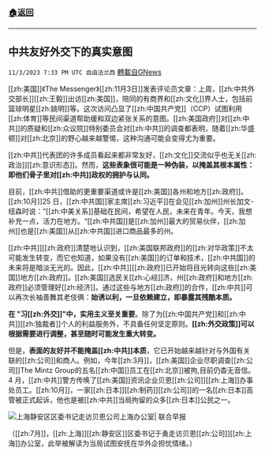 ###  [:house:返回](README.md)
---


## 中共友好外交下的真实意图
`11/3/2023 7:33 PM UTC 自由法兰西` [轉載自GNews](https://gnews.org/articles/1918849)

[[zh:美国]]《The Messenger》[[zh:11月3日]]发表评论员文章：上周，[[zh:中共外交部长]][[zh:王毅]]出访[[zh:美国]]，陪同的有商界和[[zh:文化]]界人士，包括前篮球明星[[zh:姚明]]等。这次访问凸显了[[zh:中国共产党]]（CCP）试图利用[[zh:体育]]等民间渠道帮助缓和双边紧张关系的意图。[[zh:美国政府]]对[[zh:中共]]的质疑和[[zh:众议院]]特别委员会对[[zh:中共]]的调查都表明，随着[[zh:华盛顿]]对[[zh:北京]]的野心越来越警惕，这种沟通可能会变得尤为重要。

  [[zh:中共]]代表团的许多成员看起来都非常友好，[[zh:文化]]交流似乎也无关[[zh:政治]][[zh:意识形态]]。然而，**这些表象很可能是一种伪装，以掩盖其根本属性：即他们骨子里对[[zh:中共]]政权的拥护与认同。**

  目前，[[zh:中共]]借助的更重要渠道或许是[[zh:美国]]各州和地方[[zh:政府]]。[[zh:10月]]25 日，[[zh:中共国]]家主席[[zh:习近平]]在会见[[zh:加州]]州长加文-纽森时说：”[[zh:中美关系]]基础在民间，希望在人民，未来在青年。今天，我想补充一点，活力在地方。“[[zh:中共国]]是[[zh:加州]]最大的贸易伙伴，[[zh:加州]]也是[[zh:美国]]从[[zh:中共国]]进口商品最多的州。

  [[zh:中共]][[zh:政府]]清楚地认识到，[[zh:美国联邦政府]]的[[zh:对华政策]]不太可能发生转变，而它也知道，如果没有[[zh:美国]]的订单和技术，[[zh:中共国]]的未来将是暗淡无光的。因此，[[zh:中共]][[zh:政府]]已开始将目光转向这些[[zh:美国]]地方[[zh:政府]]。[[zh:美国]]选民关[[zh:心经]]济，州[[zh:政府]]和地方[[zh:政府]]必须管理好[[zh:经济]]。通过这些与地方[[zh:政府]]的合作，[[zh:中共]]可以再次长袖善舞其老伎俩：**始诱以利，一旦依赖建立，即暴露其残酷本质。**


**在 "习[[zh:外交]]"中，实用主义至关重要**。除了为[[zh:中国共产党]]和[[zh:中共]][[zh:独裁者]]个人的利益服务外，不具备任何坚定原则。**[[zh:外交政策]]可以根据需要进行调整，甚至随时可能发生重大转变。**

 但是，**表面的友好并不能掩盖[[zh:中共]]本质**，它已开始越来越针对与外国有关联的[[zh:公司]]和商人。例如，今年[[zh:3月]]，[[zh:美国]]企业尽职调查[[zh:公司]]The Mintz Group的五名[[zh:中国]]员工在[[zh:北京]]被拘,目前仍杳无音信。4 月，[[zh:中共]]警方传唤了[[zh:美国]]资讯企业贝恩[[zh:公司]][[zh:上海]]办事处员工。[[zh:10月]]，一家[[zh:日本]][[zh:制药]][[zh:公司]]的一名[[zh:日本]]高管被正式起诉，他也是被[[zh:中共]]当局拘留的众多[[zh:日本]]公民之一。


![上海静安区区委书记走访贝恩公司上海办公室| 联合早报](https://static.zaobao.com/s3fs-public/articles/2023/07/11/bain_3.jpg?VersionId=eBp9lkZcHke4XY21uJVsk8n.JqwwTwF)

（[[zh:7月]]，[[zh:上海]][[zh:静安区]]区委书记于勇走访贝恩[[zh:公司]][[zh:上海]]办公室，此举被解读为当局试图安抚在华外企担忧情绪。）


  

